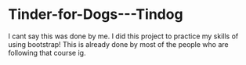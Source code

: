 # Tinder-for-Dogs---Tindog
I cant say this was done by me. I did this project to practice my skills of using bootstrap! This is already done by most of the people who are following that course ig. 
